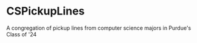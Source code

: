 # CSPickupLines
A congregation of pickup lines from computer science majors in Purdue's Class of '24
